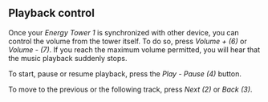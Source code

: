 ## Playback control

Once your *Energy Tower 1* is synchronized with other device, you can control the volume from the tower  itself. To do so, press *Volume + (6)* or *Volume - (7)*. If you reach the maximum volume permitted, you will hear that the music playback suddenly stops.

To start, pause or resume playback, press the *Play - Pause (4)* button.

To move to the previous or the following track, press *Next (2)* or *Back (3)*.

